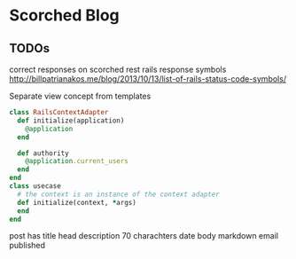 Scorched Blog
=============


## TODOs
correct responses on scorched rest
rails response symbols
http://billpatrianakos.me/blog/2013/10/13/list-of-rails-status-code-symbols/

Separate view concept from templates

```rb
class RailsContextAdapter
  def initialize(application)
    @application
  end

  def authority
    @application.current_users
  end
end
class usecase
  # the context is an instance of the context adapter
  def initialize(context, *args)
  end
end
```

post has
title
head description 70 charachters
date
body markdown
email
published
